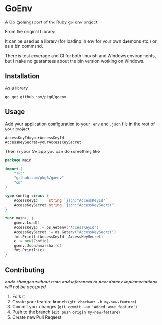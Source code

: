 # GoEnv

A Go (golang) port of the Ruby [go-env](https://github.com/pkg6/go-env) project

From the original Library:

It can be used as a library (for loading in env for your own daemons etc.) or as a bin command.

There is test coverage and CI for both linuxish and Windows environments, but I make no guarantees about the bin version working on Windows.

## Installation

As a library

```shell
go get github.com/pkg6/goenv
```

## Usage

Add your application configuration to your `.env` and `.json` file in the root of your project:

```shell
AccessKeyId=yourAccessKeyId
AccessKeySecret=yourAccessKeySecret
```

Then in your Go app you can do something like

```go
package main

import (
	"fmt"
	"github.com/pkg6/goenv"
	"os"
)

type Config struct {
	AccessKeyId     string `json:"AccessKeyId"`
	AccessKeySecret string `json:"AccessKeySecret"`
}

func main() {
	goenv.Load()
	AccessKeyId := os.Getenv("AccessKeyId")
	AccessKeySecret := os.Getenv("AccessKeySecret")
	fmt.Println(AccessKeyId, AccessKeySecret)
	c := new(Config)
	goenv.JsonUnmarshal(c)
	fmt.Println(c)
}

```

## Contributing

*code changes without tests and references to peer dotenv implementations will not be accepted*

1. Fork it
2. Create your feature branch (`git checkout -b my-new-feature`)
3. Commit your changes (`git commit -am 'Added some feature'`)
4. Push to the branch (`git push origin my-new-feature`)
5. Create new Pull Request

